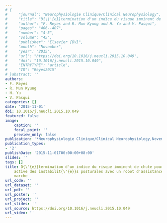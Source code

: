 ```yaml
---
# {
#     "journal": "Neurophysiologie Clinique/Clinical Neurophysiology",
#     "title": "D{\\'{e}}termination d'un indice du risque imminent de chute pour la compensation active des instabilit{\\'{e}}s posturales avec un robot d'assistance {\\`{a}} la marche",
#     "author": "F. Reyes and R. Mun Kyung and H. Yu and V. Pasqui",
#     "pages": "406--407",
#     "number": "4-5",
#     "volume": "45",
#     "publisher": "Elsevier {BV}",
#     "month": "November",
#     "year": "2015",
#     "url": "https://doi.org/10.1016/j.neucli.2015.10.049",
#     "doi": "10.1016/j.neucli.2015.10.049",
#     "ENTRYTYPE": "article",
#     "ID": "Reyes2015"
# }abstract: ''
authors:
- F. Reyes
- R. Mun Kyung
- H. Yu
- V. Pasqui
categories: []
date: '2015-11-01'
doi: 10.1016/j.neucli.2015.10.049
featured: false
image:
    caption: ''
    focal_point: ''
    preview_only: false
publication: '*Neurophysiologie Clinique/Clinical Neurophysiology,November*'
publication_types:
- '2'
publishDate: '2015-11-01T00:00:00+08:00'
slides: ''
tags: []
title: D{\'{e}}termination d'un indice du risque imminent de chute pour la compensation
    active des instabilit{\'{e}}s posturales avec un robot d'assistance {\`{a}} la
    marche
url_code: ''
url_dataset: ''
url_pdf: ''
url_poster: ''
url_project: ''
url_slides: ''
url_source: https://doi.org/10.1016/j.neucli.2015.10.049
url_video: ''
---
```

